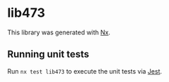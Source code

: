 # lib473

This library was generated with [Nx](https://nx.dev).


## Running unit tests

Run `nx test lib473` to execute the unit tests via [Jest](https://jestjs.io).


